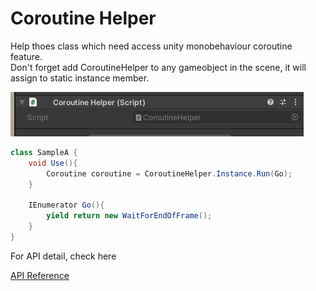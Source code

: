 # Coroutine Helper

Help thoes class which need access unity monobehaviour coroutine feature.\
Don't forget add CoroutineHelper to any gameobject in the scene, it will assign to static instance member.

![Component](../../images/coroutine_helper.png)

```csharp
class SampleA {
    void Use(){
        Coroutine coroutine = CoroutineHelper.Instance.Run(Go);
    }

    IEnumerator Go(){
        yield return new WaitForEndOfFrame();
    }
}
```

For API detail, check here

[API Reference](../../api/Funique.CoroutineHelper.html)